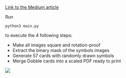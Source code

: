 [Link to the Medium article]([https://github.com](https://medium.com/better-programming/generate-and-print-your-custom-dobble-274dc888a33e))

Run
```
python3 main.py
```
to execute the 4 following steps:
- Make all images square and rotation-proof
- Extract the binary mask of the symbols images
- Generate 57 cards with randomly drawn symbols
- Merge Dobble cards into a scaled PDF ready to print


![](./dobble_evolution.gif)
